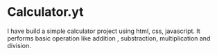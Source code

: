 # Calculator.yt
I have build a simple calculator project using html, css, javascript. It performs basic operation like addition , substraction, multiplication and division.
